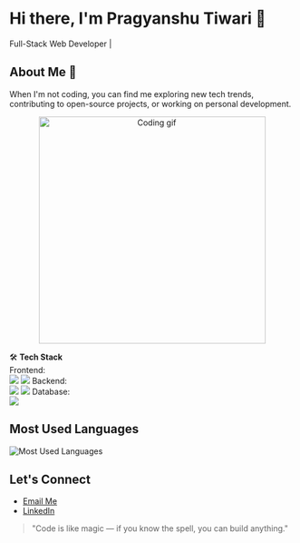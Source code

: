 # Hi there, I'm Pragyanshu Tiwari 👋
Full-Stack Web Developer |

## About Me 🚀
When I'm not coding, you can find me exploring new tech trends, contributing to open-source projects, or working on personal development.

<p align="center">
  <img src="https://media.giphy.com/media/qgQUggAC3Pfv687qPC/giphy.gif" width="400" alt="Coding gif"/>
</p>

🛠️ **Tech Stack**  
Frontend:  
<img src="https://img.shields.io/badge/React-20232A?style=for-the-badge&logo=react&logoColor=61DAFB"/> 
<img src="https://img.shields.io/badge/Next.js-black?style=for-the-badge&logo=next.js"/> 
Backend:  
<img src="https://img.shields.io/badge/Node.js-339933?style=for-the-badge&logo=nodedotjs&logoColor=white"/> 
<img src="https://img.shields.io/badge/Express.js-000000?style=for-the-badge&logo=express&logoColor=white"/>
Database:  
<img src="https://img.shields.io/badge/MongoDB-4EA94B?style=for-the-badge&logo=mongodb&logoColor=white"/> 


## Most Used Languages
![Most Used Languages](https://github-readme-stats.vercel.app/api/top-langs/?username=Pragyanshu08&layout=compact)


## Let's Connect
- [Email Me](mailto:yashtiwari4000@gmail.com)
- [LinkedIn](https://www.linkedin.com/in/pragyanshutiwari/)

> "Code is like magic — if you know the spell, you can build anything."
